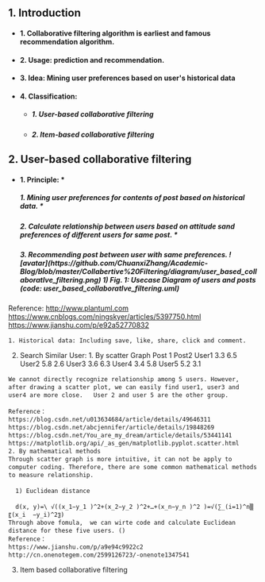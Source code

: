 ## 1. Introduction
  * <h4> 1. Collaborative filtering algorithm is earliest and famous recommendation algorithm.

  * <h4> 2. Usage: prediction and recommendation.
  * <h4> 3. Idea: Mining user preferences based on user's historical data
  * <h4> 4. Classification:

    * <h5> 1. User-based collaborative filtering
    * <h5> 2. Item-based collaborative filtering

## 2. User-based collaborative filtering
  * <h4> 1. Principle:
    * <h5> 1. Mining user preferences for contents of post based on historical data.
    * <h5> 2. Calculate relationship between users based on attitude sand preferences of different users for same post.
    * <h5> 3. Recommending post between user with same preferences.
          ![avatar](https://github.com/ChuanxiZhang/Academic-Blog/blob/master/Collabertive%20Filtering/diagram/user_based_collaboratIve_filtering.png)
      1) Fig. 1: Usecase Diagram of users and posts
      (code: user_based_collaboratIve_filtering.uml)
  Reference:
  http://www.plantuml.com
  https://www.cnblogs.com/ningskyer/articles/5397750.html
  https://www.jianshu.com/p/e92a52770832

    1. Historical data: Including save, like, share, click and comment.
  2. Search Similar User:
    1. By scatter Graph
      Post 1	Post2
    User1	3.3	6.5
    User2	5.8	2.6
    User3	3.6	6.3
    User4	3.4	5.8
    User5	5.2	3.1


    We cannot directly recognize relationship among 5 users. However, after drawing a scatter plot, we can easily find user1, user3 and user4 are more close.   User 2 and user 5 are the other group.

    Reference：
    https://blog.csdn.net/u013634684/article/details/49646311
    https://blog.csdn.net/abcjennifer/article/details/19848269
    https://blog.csdn.net/You_are_my_dream/article/details/53441141
    https://matplotlib.org/api/_as_gen/matplotlib.pyplot.scatter.html
    2. By mathematical methods
    Through scatter graph is more intuitive, it can not be apply to computer coding. Therefore, there are some common mathematical methods to measure relationship.

      1) Euclidean distance

      d(x, y)=\ √((x_1−y_1 )^2+(x_2−y_2 )^2+…+(x_n−y_n )^2 )=√(∑_(i=1)^n▒〖(x_i  −y_i)^2〗)   
    Through above fomula,  we can wirte code and calculate Euclidean distance for these five users. ()
    Reference：
    https://www.jianshu.com/p/a9e94c9922c2
    http://cn.onenotegem.com/2599126723/-onenote1347541

3. Item based collaborative filtering
